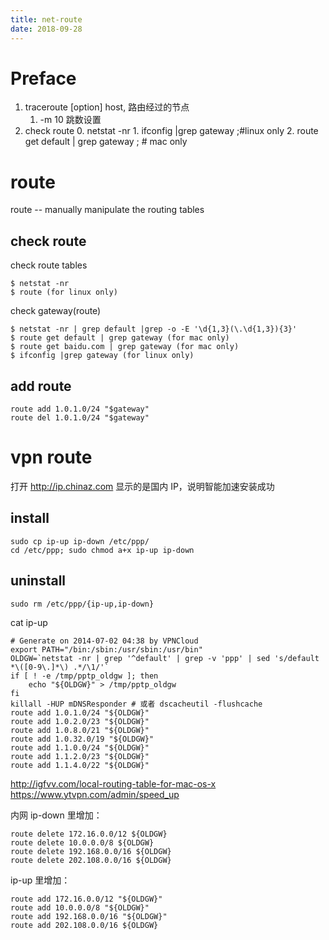 ```yaml
---
title: net-route
date: 2018-09-28
---
```

# Preface
1. traceroute [option] host, 路由经过的节点
    1. -m 10 跳数设置
1. check route
    0. netstat -nr
        1. ifconfig |grep gateway ;#linux only
        2. route get default | grep gateway ; # mac only



# route

 route -- manually manipulate the routing tables

## check route
check route tables

	$ netstat -nr
	$ route (for linux only)

check gateway(route)

	$ netstat -nr | grep default |grep -o -E '\d{1,3}(\.\d{1,3}){3}'
	$ route get default | grep gateway (for mac only)
	$ route get baidu.com | grep gateway (for mac only)
	$ ifconfig |grep gateway (for linux only)

## add route

	route add 1.0.1.0/24 "$gateway"
	route del 1.0.1.0/24 "$gateway"

# vpn route
打开 http://ip.chinaz.com 显示的是国内 IP，说明智能加速安装成功

## install

	sudo cp ip-up ip-down /etc/ppp/
	cd /etc/ppp; sudo chmod a+x ip-up ip-down

## uninstall

	sudo rm /etc/ppp/{ip-up,ip-down}

cat ip-up

	# Generate on 2014-07-02 04:38 by VPNCloud
	export PATH="/bin:/sbin:/usr/sbin:/usr/bin"
	OLDGW=`netstat -nr | grep '^default' | grep -v 'ppp' | sed 's/default *\([0-9\.]*\) .*/\1/'`
	if [ ! -e /tmp/pptp_oldgw ]; then
		echo "${OLDGW}" > /tmp/pptp_oldgw
	fi
	killall -HUP mDNSResponder # 或者 dscacheutil -flushcache
	route add 1.0.1.0/24 "${OLDGW}"
	route add 1.0.2.0/23 "${OLDGW}"
	route add 1.0.8.0/21 "${OLDGW}"
	route add 1.0.32.0/19 "${OLDGW}"
	route add 1.1.0.0/24 "${OLDGW}"
	route add 1.1.2.0/23 "${OLDGW}"
	route add 1.1.4.0/22 "${OLDGW}"

http://igfvv.com/local-routing-table-for-mac-os-x
https://www.ytvpn.com/admin/speed_up


内网
ip-down 里增加：

	route delete 172.16.0.0/12 ${OLDGW}
	route delete 10.0.0.0/8 ${OLDGW}
	route delete 192.168.0.0/16 ${OLDGW}
	route delete 202.108.0.0/16 ${OLDGW}

ip-up 里增加：

	route add 172.16.0.0/12 "${OLDGW}"
	route add 10.0.0.0/8 "${OLDGW}"
	route add 192.168.0.0/16 "${OLDGW}"
	route add 202.108.0.0/16 ${OLDGW}